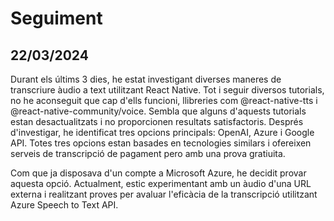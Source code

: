 # Seguiment
## 22/03/2024
Durant els últims 3 dies, he estat investigant diverses maneres de transcriure àudio a text utilitzant React Native. Tot i seguir diversos tutorials, no he aconseguit que cap d'ells funcioni, llibreries com @react-native-tts i @react-native-community/voice. Sembla que alguns d'aquests tutorials estan desactualitzats i no proporcionen resultats satisfactoris. Després d'investigar, he identificat tres opcions principals: OpenAI, Azure i Google API. Totes tres opcions estan basades en tecnologies similars i ofereixen serveis de transcripció de pagament pero amb una prova gratiuita.

Com que ja disposava d'un compte a Microsoft Azure, he decidit provar aquesta opció. Actualment, estic experimentant amb un àudio d'una URL externa i realitzant proves per avaluar l'eficàcia de la transcripció utilitzant Azure Speech to Text API.